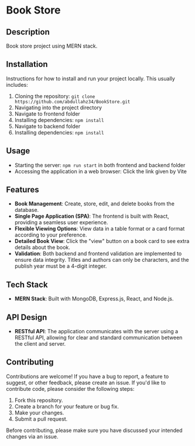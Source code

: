 # Book Store

## Description

Book store project using MERN stack. 

## Installation

Instructions for how to install and run your project locally. This usually includes:

1. Cloning the repository: `git clone https://github.com/abdullahz34/BookStore.git`
2. Navigating into the project directory
3. Navigate to frontend folder
4. Installing dependencies: `npm install`
5. Navigate to backend folder
6. Installing dependencies: `npm install`


## Usage

- Starting the server: `npm run start` in both frontend and backend folder
- Accessing the application in a web browser: Click the link given by Vite

## Features

- **Book Management**: Create, store, edit, and delete books from the database.
- **Single Page Application (SPA)**: The frontend is built with React, providing a seamless user experience.
- **Flexible Viewing Options**: View data in a table format or a card format according to your preference.
- **Detailed Book View**: Click the "view" button on a book card to see extra details about the book.
- **Validation**: Both backend and frontend validation are implemented to ensure data integrity. Titles and authors can only be characters, and the publish year must be a 4-digit integer.

## Tech Stack

- **MERN Stack**: Built with MongoDB, Express.js, React, and Node.js.

## API Design

- **RESTful API**: The application communicates with the server using a RESTful API, allowing for clear and standard communication between the client and server.

## Contributing

Contributions are welcome! If you have a bug to report, a feature to suggest, or other feedback, please create an issue. If you'd like to contribute code, please consider the following steps:

1. Fork this repository.
2. Create a branch for your feature or bug fix.
3. Make your changes.
4. Submit a pull request.

Before contributing, please make sure you have discussed your intended changes via an issue.
